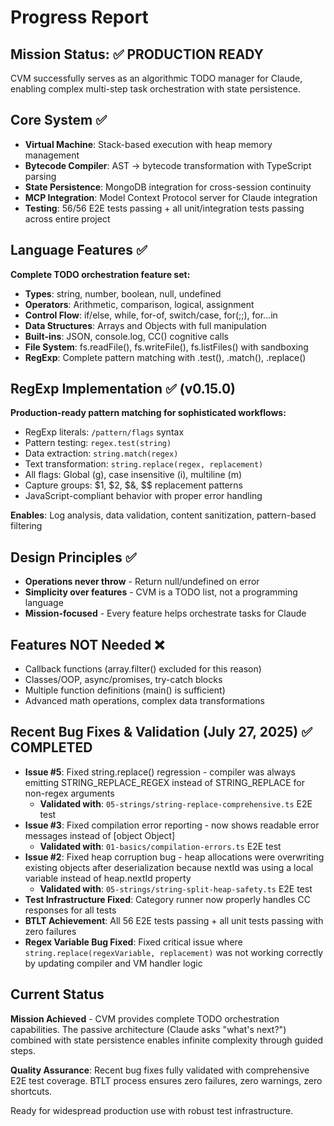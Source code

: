 # Progress Report

## Mission Status: ✅ PRODUCTION READY

CVM successfully serves as an algorithmic TODO manager for Claude, enabling complex multi-step task orchestration with state persistence.

## Core System ✅
- **Virtual Machine**: Stack-based execution with heap memory management
- **Bytecode Compiler**: AST → bytecode transformation with TypeScript parsing
- **State Persistence**: MongoDB integration for cross-session continuity
- **MCP Integration**: Model Context Protocol server for Claude integration
- **Testing**: 56/56 E2E tests passing + all unit/integration tests passing across entire project

## Language Features ✅
**Complete TODO orchestration feature set:**
- **Types**: string, number, boolean, null, undefined
- **Operators**: Arithmetic, comparison, logical, assignment
- **Control Flow**: if/else, while, for-of, switch/case, for(;;), for...in
- **Data Structures**: Arrays and Objects with full manipulation
- **Built-ins**: JSON, console.log, CC() cognitive calls
- **File System**: fs.readFile(), fs.writeFile(), fs.listFiles() with sandboxing
- **RegExp**: Complete pattern matching with .test(), .match(), .replace()

## RegExp Implementation ✅ (v0.15.0)
**Production-ready pattern matching for sophisticated workflows:**
- RegExp literals: `/pattern/flags` syntax
- Pattern testing: `regex.test(string)`
- Data extraction: `string.match(regex)`
- Text transformation: `string.replace(regex, replacement)`
- All flags: Global (g), case insensitive (i), multiline (m)
- Capture groups: $1, $2, $&, $$ replacement patterns
- JavaScript-compliant behavior with proper error handling

**Enables**: Log analysis, data validation, content sanitization, pattern-based filtering

## Design Principles ✅
- **Operations never throw** - Return null/undefined on error
- **Simplicity over features** - CVM is a TODO list, not a programming language
- **Mission-focused** - Every feature helps orchestrate tasks for Claude

## Features NOT Needed ❌
- Callback functions (array.filter() excluded for this reason)
- Classes/OOP, async/promises, try-catch blocks
- Multiple function definitions (main() is sufficient)
- Advanced math operations, complex data transformations

## Recent Bug Fixes & Validation (July 27, 2025) ✅ COMPLETED
- **Issue #5**: Fixed string.replace() regression - compiler was always emitting STRING_REPLACE_REGEX instead of STRING_REPLACE for non-regex arguments
  - **Validated with**: `05-strings/string-replace-comprehensive.ts` E2E test
- **Issue #3**: Fixed compilation error reporting - now shows readable error messages instead of [object Object]
  - **Validated with**: `01-basics/compilation-errors.ts` E2E test
- **Issue #2**: Fixed heap corruption bug - heap allocations were overwriting existing objects after deserialization because nextId was using a local variable instead of heap.nextId property
  - **Validated with**: `05-strings/string-split-heap-safety.ts` E2E test
- **Test Infrastructure Fixed**: Category runner now properly handles CC responses for all tests
- **BTLT Achievement**: All 56 E2E tests passing + all unit tests passing with zero failures
- **Regex Variable Bug Fixed**: Fixed critical issue where `string.replace(regexVariable, replacement)` was not working correctly by updating compiler and VM handler logic

## Current Status
**Mission Achieved** - CVM provides complete TODO orchestration capabilities. The passive architecture (Claude asks "what's next?") combined with state persistence enables infinite complexity through guided steps.

**Quality Assurance**: Recent bug fixes fully validated with comprehensive E2E test coverage. BTLT process ensures zero failures, zero warnings, zero shortcuts.

Ready for widespread production use with robust test infrastructure.